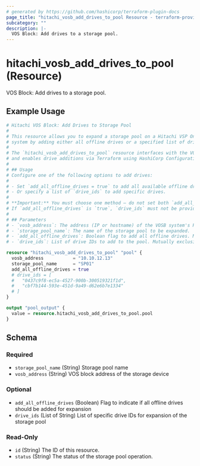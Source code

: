 ```yaml
---
# generated by https://github.com/hashicorp/terraform-plugin-docs
page_title: "hitachi_vosb_add_drives_to_pool Resource - terraform-provider-hitachi"
subcategory: ""
description: |-
  VOS Block: Add drives to a storage pool.
---
```


# hitachi_vosb_add_drives_to_pool (Resource)

VOS Block: Add drives to a storage pool.

## Example Usage

```terraform
# Hitachi VOS Block: Add Drives to Storage Pool
#
# This resource allows you to expand a storage pool on a Hitachi VSP One SDS Block (VOSB)
# system by adding either all offline drives or a specified list of drive IDs.
#
# The `hitachi_vosb_add_drives_to_pool` resource interfaces with the VOSB block API
# and enables drive additions via Terraform using HashiCorp Configuration Language (HCL).
#
# ## Usage
# Configure one of the following options to add drives:
#
# - Set `add_all_offline_drives = true` to add all available offline drives to the pool.
# - Or specify a list of `drive_ids` to add specific drives.
#
# **Important:** You must choose one method — do not set both `add_all_offline_drives` and `drive_ids`.
# If `add_all_offline_drives` is `true`, `drive_ids` must not be provided, and vice versa.
#
# ## Parameters
# - `vosb_address`: The address (IP or hostname) of the VOSB system's REST API.
# - `storage_pool_name`: The name of the storage pool to be expanded.
# - `add_all_offline_drives`: Boolean flag to add all offline drives. Mutually exclusive with `drive_ids`.
# - `drive_ids`: List of drive IDs to add to the pool. Mutually exclusive with `add_all_offline_drives`.

resource "hitachi_vosb_add_drives_to_pool" "pool" {
  vosb_address           = "10.10.12.13"
  storage_pool_name      = "SP01"
  add_all_offline_drives = true
  # drive_ids = [
  #   "0437c9f8-ec5a-4527-900b-300519321f1d",
  #   "cbf7b144-593e-451d-9a49-d62e6b7e1334"
  # ]
}

output "pool_output" {
  value = resource.hitachi_vosb_add_drives_to_pool.pool
}
```

<!-- schema generated by tfplugindocs -->
## Schema

### Required

- `storage_pool_name` (String) Storage pool name
- `vosb_address` (String) VOS block address of the storage device

### Optional

- `add_all_offline_drives` (Boolean) Flag to indicate if all offline drives should be added for expansion
- `drive_ids` (List of String) List of specific drive IDs for expansion of the storage pool

### Read-Only

- `id` (String) The ID of this resource.
- `status` (String) The status of the storage pool operation.
